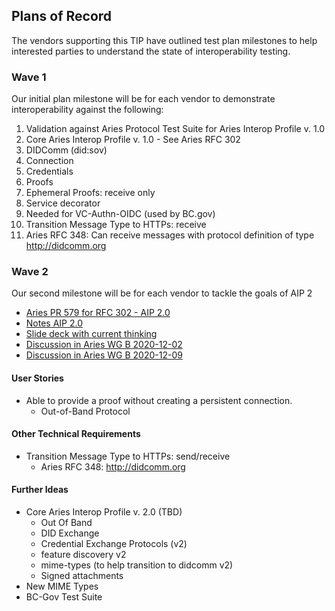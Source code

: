 ## Plans of Record
The vendors supporting this TIP have outlined test plan milestones to help interested parties to understand the state of interoperability testing.

### Wave 1
Our initial plan milestone will be for each vendor to demonstrate interoperability against the following:

1. Validation against Aries Protocol Test Suite for Aries Interop Profile v. 1.0
2. Core Aries Interop Profile v. 1.0 - See Aries RFC 302
  1. DIDComm (did:sov)
  2. Connection
  3. Credentials
  4. Proofs
3. Ephemeral Proofs: receive only
  1. Service decorator
  2. Needed for VC-Authn-OIDC (used by BC.gov)
4. Transition Message Type to HTTPs: receive
  1. Aries RFC 348: Can receive messages with protocol definition of type http://didcomm.org

### Wave 2
Our second milestone will be for each vendor to tackle the goals of AIP 2

* [Aries PR 579 for RFC 302 - AIP 2.0 ](https://github.com/hyperledger/aries-rfcs/pull/579/commits)
* [Notes AIP 2.0](https://docs.google.com/document/d/1Gvv0VNEfnYjJXgscxYRJ38f_KRrojNKv5hrF2t-oESM/edit)
* [Slide deck with current thinking](https://docs.google.com/presentation/d/1trbAnVLomRr5TjUBC0U9N8bbiaahmPmTBeIYzWaDBj8/edit#slide=id.p)
* [Discussion in Aries WG B 2020-12-02](https://wiki.hyperledger.org/pages/viewpage.action?pageId=41587389)
* [Discussion in Aries WG B 2020-12-09](https://wiki.hyperledger.org/pages/viewpage.action?pageId=41588229)

#### User Stories
* Able to provide a proof without creating a persistent connection.
  * Out-of-Band Protocol

#### Other Technical Requirements
* Transition Message Type to HTTPs: send/receive
  * Aries RFC 348: http://didcomm.org

#### Further Ideas
* Core Aries Interop Profile v. 2.0 (TBD)
  - Out Of Band
  - DID Exchange
  - Credential Exchange Protocols (v2)
  - feature discovery v2
  - mime-types (to help transition to didcomm v2)
  - Signed attachments
* New MIME Types
* BC-Gov Test Suite
